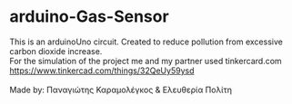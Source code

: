 # arduino-Gas-Sensor
This is an arduinoUno circuit. Created to reduce pollution from excessive carbon dioxide increase.\
For the simulation of the project me and my partner used tinkercard.com\
https://www.tinkercad.com/things/32QeUy59ysd \
\
Made by: Παναγιώτης Καραμολέγκος & Ελευθερία Πολίτη
